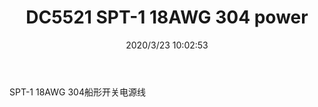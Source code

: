 ﻿---
layout: post 
title: DC5521 SPT-1 18AWG 304 power
tags: 303
categories: wire-harness
overview: DC5521 SPT-1 18AWG 304
part_number: KR21
thumb_img: static/202003/286-thumb-20200323180337.jpg
small_img: static/202003/286-20200323180337.jpg
date: 2020/3/23 10:02:53
---


SPT-1 18AWG 304船形开关电源线
